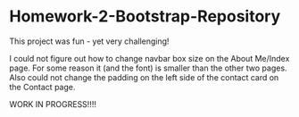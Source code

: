 # Homework-2-Bootstrap-Repository

This project was fun - yet very challenging! 


I could not figure out how to change navbar box size on the About Me/Index page. For some reason it (and the font) is smaller than the other two pages. Also could not change the padding on the left side of the contact card on the Contact page. 

WORK IN PROGRESS!!!!